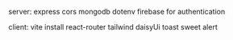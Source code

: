 server:
express 
cors 
mongodb 
dotenv 
firebase for authentication





client:
vite install
react-router
tailwind 
daisyUi
toast 
sweet alert
